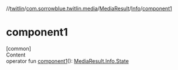 //[twitlin](../../../index.md)/[com.sorrowblue.twitlin.media](../../index.md)/[MediaResult](../index.md)/[Info](index.md)/[component1](component1.md)



# component1  
[common]  
Content  
operator fun [component1](component1.md)(): [MediaResult.Info.State](-state/index.md)  



